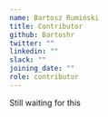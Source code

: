 ```yaml
---
name: Bartosz Rumiński
title: Contributor
github: Bartoshr
twitter: ""
linkedin: ""
slack: ""
joining_date: ""
role: contributor
---
```


Still waiting for this
